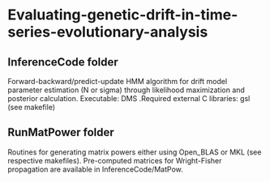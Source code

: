 Evaluating-genetic-drift-in-time-series-evolutionary-analysis
=============================================================

InferenceCode folder
-------------------
Forward-backward/predict-update HMM algorithm for drift model parameter estimation (N or sigma) through likelihood maximization and posterior calculation. Executable: DMS .Required external C libraries: gsl (see makefile) 

RunMatPower folder
------------------
Routines for generating matrix powers either using Open_BLAS or MKL (see respective makefiles). Pre-computed matrices for Wright-Fisher propagation are available in InferenceCode/MatPow.

